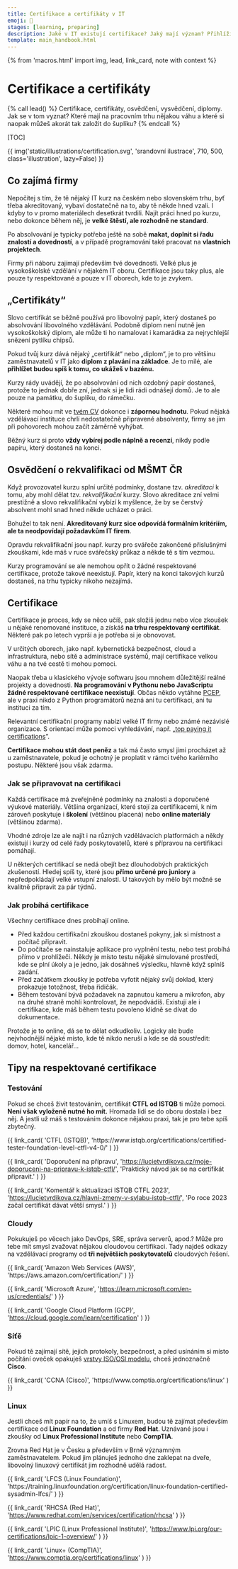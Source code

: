 ```yaml
---
title: Certifikace a certifikáty v IT
emoji: 🏅
stages: [learning, preparing]
description: Jaké v IT existují certifikace? Jaký mají význam? Přihlíží k nim někdo na pohovorech? A co „certifikáty“ z kurzů?
template: main_handbook.html
---
```


{% from 'macros.html' import img, lead, link_card, note with context %}

# Certifikace a certifikáty

{% call lead() %}
  Certifikace, certifikáty, osvědčení, vysvědčení, diplomy. Jak se v tom vyznat? Které mají na pracovním trhu nějakou váhu a které si naopak můžeš akorát tak založit do šuplíku?
{% endcall %}

[TOC]

{{ img('static/illustrations/certification.svg', 'srandovní ilustrace', 710, 500, class='illustration', lazy=False) }}

## Co zajímá firmy

Nepočítej s tím, že tě nějaký IT kurz na českém nebo slovenském trhu, byť třeba akreditovaný, vybaví dostatečně na to, aby tě někde hned vzali. I kdyby to v promo materiálech desetkrát tvrdili. Najít práci hned po kurzu, nebo dokonce během něj, je **velké štěstí, ale rozhodně ne standard**.

Po absolvování je typicky potřeba ještě na sobě **makat, doplnit si řadu znalostí a dovedností**, a v případě programování také pracovat na **vlastních projektech**.

Firmy při náboru zajímají především tvé dovednosti. Velké plus je vysokoškolské vzdělání v nějakém IT oboru. Certifikace jsou taky plus, ale pouze ty respektované a pouze v IT oborech, kde to je zvykem.

## „Certifikáty“

Slovo certifikát se běžně používá pro libovolný papír, který dostaneš po absolvování libovolného vzdělávání. Podobně diplom není nutně jen vysokoškolský diplom, ale může ti ho namalovat i kamarádka za nejrychlejší snězení pytlíku chipsů.

Pokud tvůj kurz dává nějaký „certifikát“ nebo „diplom“, je to pro většinu zaměstnavatelů v IT jako **diplom z plavání na základce**. Je to milé, ale **přihlížet budou spíš k tomu, co ukážeš v bazénu.**

Kurzy rády uvádějí, že po absolvování od nich ozdobný papír dostaneš, protože to jednak dobře zní, jednak si je lidi rádi odnášejí domů. Je to ale pouze na památku, do šuplíku, do rámečku.

Některé mohou mít ve [tvém CV](cv.md) dokonce i **zápornou hodnotu**. Pokud nějaká vzdělávací instituce chrlí nedostatečně připravené absolventy, firmy se jim při pohovorech mohou začít záměrně vyhýbat.

Běžný kurz si proto **vždy vybírej podle náplně a recenzí**, nikdy podle papíru, který dostaneš na konci.

## Osvědčení o rekvalifikaci od MŠMT ČR

Když provozovatel kurzu splní určité podmínky, dostane tzv. _akreditaci_ k tomu, aby mohl dělat tzv. _rekvalifikační_ kurzy. Slovo akreditace zní velmi prestižně a slovo rekvalifikační vybízí k myšlence, že by se čerstvý absolvent mohl snad hned někde ucházet o práci.

Bohužel to tak není. **Akreditovaný kurz sice odpovídá formálním kritériím, ale ta neodpovídají požadavkům IT firem**.

Opravdu rekvalifikační jsou např. kurzy pro svářeče zakončené přislušnými zkouškami, kde máš v ruce svářečský průkaz a někde tě s tím vezmou.

Kurzy programování se ale nemohou opřít o žádné respektované certifikace, protože takové neexistují. Papír, který na konci takových kurzů dostaneš, na trhu typicky nikoho nezajímá.

## Certifikace

Certifikace je proces, kdy se něco učíš, pak složíš jednu nebo více zkoušek u nějaké renomované instituce, a získáš **na trhu respektovaný certifikát**. Některé pak po letech vyprší a je potřeba si je obnovovat.

V určitých oborech, jako např. kybernetická bezpečnost, cloud a infrastruktura, nebo sítě a administrace systémů, mají certifikace velkou váhu a na tvé cestě ti mohou pomoci.

Naopak třeba u klasického vývoje softwaru jsou mnohem důležitější reálné projekty a dovednosti. **Na programování v Pythonu nebo JavaScriptu žádné respektované certifikace neexistují**. Občas někdo vytáhne [PCEP](https://pythoninstitute.org/pcep), ale v praxi nikdo z Python programátorů nezná ani tu certifikaci, ani tu instituci za tím.

Relevantní certifikační programy nabízí velké IT firmy nebo známé nezávislé organizace. S orientací může pomoci vyhledávání, např. „[top paying it certifications](https://www.google.cz/search?q=top%20paying%20entry%20level%20it%20certifications)”.

**Certifikace mohou stát dost peněz** a tak má často smysl jimi procházet až u zaměstnavatele, pokud je ochotný je proplatit v rámci tvého kariérního postupu. Některé jsou však zdarma.

### Jak se připravovat na certifikaci

Každá certifikace má zveřejněné podmínky na znalosti a doporučené výukové materiály. Většina organizací, které stojí za certifikacemi, k nim zároveň poskytuje i **školení** (většinou placená) nebo **online materiály** (většinou zdarma).

Vhodné zdroje lze ale najít i na různých vzdělávacích platformách a někdy existují i kurzy od celé řady poskytovatelů, které s přípravou na certifikaci pomáhají.

U některých certifikací se nedá obejít bez dlouhodobých praktických zkušeností. Hledej spíš ty, které jsou **přímo určené pro juniory** a nepředpokládají velké vstupní znalosti. U takových by mělo být možné se kvalitně připravit za pár týdnů.

### Jak probíhá certifikace

Všechny certifikace dnes probíhají online.

- Před každou certifikační zkouškou dostaneš pokyny, jak si místnost a počítač připravit.
- Do počítače se nainstaluje aplikace pro vyplnění testu, nebo test probíhá přímo v prohlížeči. Někdy je místo testu nějaké simulované prostředí, kde se plní úkoly a je jedno, jak dosáhneš výsledku, hlavně když splníš zadání.
- Před začátkem zkoušky je potřeba vyfotit nějaký svůj doklad, který prokazuje totožnost, třeba řidičák.
- Během testování bývá požadavek na zapnutou kameru a mikrofon, aby na druhé straně mohli kontrolovat, že nepodvádíš. Existují ale i certifikace, kde máš během testu povoleno klidně se dívat do dokumentace.

Protože je to online, dá se to dělat odkudkoliv. Logicky ale bude nejvhodnější nějaké místo, kde tě nikdo neruší a kde se dá soustředit: domov, hotel, kancelář…

## Tipy na respektované certifikace

### Testování

Pokud se chceš živit testováním, certifikát **CTFL od ISTQB** ti může pomoci. **Není však vyloženě nutné ho mít.** Hromada lidí se do oboru dostala i bez něj. A jestli už máš s testováním dokonce nějakou praxi, tak je pro tebe spíš zbytečný.

<div class="link-cards">
  {{ link_card(
    'CTFL (ISTQB)',
    'https://www.istqb.org/certifications/certified-tester-foundation-level-ctfl-v4-0/'
  ) }}

  {{ link_card(
    'Doporučení na přípravu',
    'https://lucietvrdikova.cz/moje-doporuceni-na-pripravu-k-istqb-ctfl/',
    'Praktický návod jak se na certifikát připravit.'
  ) }}

  {{ link_card(
    'Komentář k aktualizaci ISTQB CTFL 2023',
    'https://lucietvrdikova.cz/hlavni-zmeny-v-sylabu-istqb-ctfl/',
    'Po roce 2023 začal certifikát dávat větší smysl.'
  ) }}
</div>

### Cloudy

Pokukuješ po věcech jako DevOps, SRE, správa serverů, apod.? Může pro tebe mít smysl zvažovat nějakou cloudovou certifikaci. Tady najdeš odkazy na vzdělávací programy od **tři největších poskytovatelů** cloudových řešení.

<div class="link-cards">
  {{ link_card(
    'Amazon Web Services (AWS)',
    'https://aws.amazon.com/certification/'
  ) }}

  {{ link_card(
    'Microsoft Azure',
    'https://learn.microsoft.com/en-us/credentials/'
  ) }}

  {{ link_card(
    'Google Cloud Platform (GCP)',
    'https://cloud.google.com/learn/certification'
  ) }}
</div>

### Síťě

Pokud tě zajímají sítě, jejich protokoly, bezpečnost, a před usínáním si místo počítání oveček opakuješ [vrstvy ISO/OSI modelu](https://cs.wikipedia.org/wiki/Referen%C4%8Dn%C3%AD_model_ISO/OSI), chceš jednoznačně **Cisco**.

<div class="link-cards">
  {{ link_card(
    'CCNA (Cisco)',
    'https://www.comptia.org/certifications/linux'
  ) }}
</div>

### Linux

Jestli chceš mít papír na to, že umíš s Linuxem, budou tě zajímat především certifikace od **Linux Foundation** a od firmy **Red Hat**. Uznávané jsou i zkoušky od **Linux Professional Institute** nebo **CompTIA**.

Zrovna Red Hat je v Česku a především v Brně významným zaměstnavatelem. Pokud jim plánuješ jednoho dne zaklepat na dveře, libovolný linuxový certifikát jim rozhodně udělá radost.

<div class="link-cards">
  {{ link_card(
    'LFCS (Linux Foundation)',
    'https://training.linuxfoundation.org/certification/linux-foundation-certified-sysadmin-lfcs/'
  ) }}

  {{ link_card(
    'RHCSA (Red Hat)',
    'https://www.redhat.com/en/services/certification/rhcsa'
  ) }}

  {{ link_card(
    'LPIC (Linux Professional Institute)',
    'https://www.lpi.org/our-certifications/lpic-1-overview/'
  ) }}

  {{ link_card(
    'Linux+ (CompTIA)',
    'https://www.comptia.org/certifications/linux'
  ) }}
</div>
